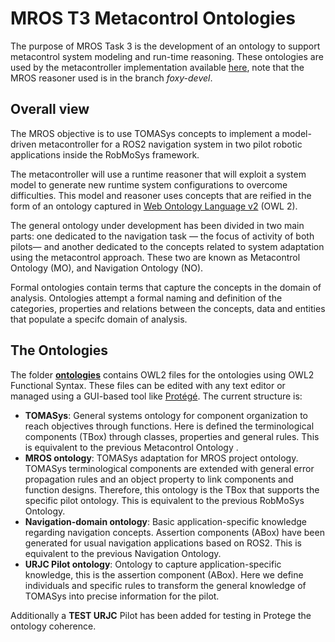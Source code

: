 # MROS T3 Metacontrol Ontologies

The purpose of MROS Task 3 is the development of an ontology to support metacontrol system modeling and run-time reasoning. These ontologies are used by the metacontroller implementation available [here](https://github.com/tud-cor/mc_mros_reasoner/tree/foxy_devel), note that the MROS reasoner used is in the branch _foxy-devel_.

## Overall view

The MROS objective is to use TOMASys concepts to implement a model-driven metacontroller for a ROS2 navigation system in two pilot robotic applications inside the RobMoSys framework.

The metacontroller will use a runtime reasoner that will exploit a system model to generate new runtime system configurations to overcome difficulties. This model and reasoner uses concepts that are reified in the form of an ontology captured in [Web Ontology Language v2](https://www.w3.org/TR/owl2-syntax/) (OWL 2).

The general ontology under development has been divided in two main parts: one dedicated to the navigation task — the focus of activity of both pilots— and another dedicated to the concepts related to system adaptation using the metacontrol approach. These two are known as Metacontrol Ontology (MO), and Navigation Ontology (NO).

Formal ontologies contain terms that capture the concepts in the domain of analysis. Ontologies attempt a formal naming and definition of the categories, properties and relations between the concepts, data and entities that populate a specifc domain of analysis.

## The Ontologies

The folder [**ontologies**](https://github.com/MROS-RobMoSys-ITP/metacontrol_ontology/tree/master/ontologies "MROS Ontologies") contains OWL2 files for the ontologies using OWL2 Functional Syntax. These files can be edited with any text editor or managed using a GUI-based tool like [Protégé](https://protege.stanford.edu/). The current structure is:

- **TOMASys**: General systems ontology for component organization to reach objectives through functions. Here is defined the terminological components (TBox) through classes, properties and general rules. This is equivalent to the previous Metacontrol Ontology .
- **MROS ontology**: TOMASys adaptation for MROS project ontology. TOMASys terminological components are extended with general error propagation rules and an object property to link components and function designs. Therefore, this ontology is the TBox that supports the specific pilot ontology. This is equivalent to the previous RobMoSys Ontology.
- **Navigation-domain ontology**: Basic application-specific knowledge regarding navigation concepts. Assertion components (ABox) have been generated for usual navigation applications based on ROS2. This is equivalent to the previous Navigation Ontology.
- **URJC Pilot ontology**: Ontology to capture application-specific knowledge, this is the assertion component (ABox). Here we define individuals and specific rules to transform the general knowledge of TOMASys into precise information for the pilot. 

Additionally a **TEST URJC** Pilot has been added for testing in Protege the ontology coherence.
